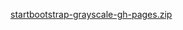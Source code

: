 [startbootstrap-grayscale-gh-pages.zip](https://github.com/Judithrodriguezaguilar/PRIMERA-PAGINA/files/7004258/startbootstrap-grayscale-gh-pages.zip)

